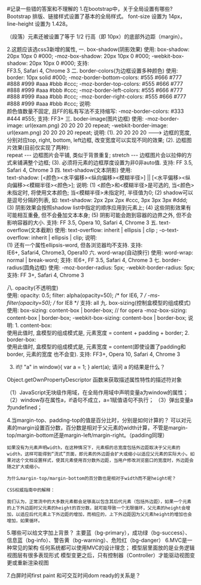 #记录一些错的答案和不理解的
1.在bootstrap中，关于全局设置有哪些?
Bootstrap 排版、链接样式设置了基本的全局样式。
 font-size 设置为 14px，line-height 设置为 1.428。
 <p> （段落）元素还被设置了等于 1/2 行高（即 10px）的底部外边距（margin）。
 
2.这题应该选css3新增的属性,
一. box-shadow(阴影效果) 
	使用: 
	box-shadow: 20px 10px 0 #000; 
	-moz-box-shadow: 20px 10px 0 #000; 
	-webkit-box-shadow: 20px 10px 0 #000; 
	支持:  
	   FF3.5, Safari 4, Chrome 3 
	二. border-colors(为边框设置多种颜色) 
	使用: 
	   border: 10px solid #000; 
	   -moz-border-bottom-colors: #555 #666 #777 #888 #999 #aaa #bbb #ccc; 
	   -moz-border-top-colors: #555 #666 #777 #888 #999 #aaa #bbb #ccc; 
	   -moz-border-left-colors: #555 #666 #777 #888 #999 #aaa #bbb #ccc; 
	   -moz-border-right-colors: #555 #666 #777 #888 #999 #aaa #bbb #ccc; 
	说明:  
	   颜色值数量不固定, 且FF的私有写法不支持缩写: -moz-border-colors: #333 #444 #555; 
	支持: 
	   FF3+ 
三. boder-image(图片边框) 
	使用: 
	    -moz-border-image: url(exam.png) 20 20 20 20 repeat; 
	   -webkit-border-image: url(exam.png) 20 20 20 20 repeat; 
	说明: 
	(1). 20 20 20 20 ---> 边框的宽度, 分别对应top, right, bottom, left边框, 改变宽度可以实现不同的效果; 
	(2). 边框图片效果(目前仅实现了两种):  
	   repeat --- 边框图片会平铺, 类似于背景重复; 
	   stretch --- 边框图片会以拉伸的方式来铺满整个边框; 
	(3). 必须将元素的边框厚度设置为非0非auto值. 
	支持: 
	    FF 3.5, Safari 4, Chrome 3 
四. text-shadow(文本阴影) 
	使用:  
	    text-shadow: [<颜色><水平偏移><纵向偏移><模糊半径>] || [<水平偏移><纵向偏移><模糊半径><颜色>]; 
	说明: 
	(1) <颜色>和<模糊半径>是可选的, 当<颜色>未指定时, 将使用文本颜色; 当<模糊半径>未指定时, 半径值为0; 
	(2) shadow可以是逗号分隔的列表, 如: 
	   text-shadow: 2px 2px 2px #ccc, 3px 3px 3px #ddd; 
	(3) 阴影效果会按照shadow list中指定的顺序应用到元素上; 
	(4) 这些阴影效果有可能相互重叠, 但不会叠加文本本身; 
	(5) 阴影可能会跑到容器的边界之外, 但不会影响容器的大小. 
	支持: 
    	FF 3.5, Opera 10, Safari 4, Chrome 3 
五. text-overflow(文本截断) 
	使用: 
	    text-overflow: inherit | ellipsis | clip ; 
	   -o-text-overflow: inherit | ellipsis | clip; 
	说明:  
	(1) 还有一个属性ellipsis-word, 但各浏览器均不支持. 
	支持:  
	   IE6+, Safari4, Chrome3, Opera10 
	六. word-wrap(自动换行) 
	使用: 
	    word-wrap: normal | break-word; 
	支持: 
	    IE6+, FF 3.5, Safari 4, Chrome 3 
	七. border-radius(圆角边框) 
	使用: 
	    -moz-border-radius: 5px; 
	-webkit-border-radius: 5px; 
	支持: 
	FF 3+, Safari 4, Chrome 3 
	

八.  opacity(不透明度)    
	使用: 
	   opacity: 0.5; 
	   filter: alpha(opacity=50); /* for IE6, 7 */ 
	   -ms-filter(opacity=50); /* for IE8 */ 
	支持: 
	   all 
	九. box-sizing(控制盒模型的组成模式) 
	使用: 
	   box-sizing: content-box | border-box; // for opera 
	   -moz-box-sizing: content-box | border-box; 
	   -webkit-box-sizing: content-box | border-box; 
	说明: 
	   1. content-box:  
	   使用此值时, 盒模型的组成模式是, 元素宽度 = content + padding + border; 
	   2. border-box:  
	   使用此值时, 盒模型的组成模式是, 元素宽度 = content(即使设置了padding和border, 元素的宽度 
	   也不会变). 
	支持: 
	   FF3+, Opera 10, Safari 4, Chrome 3
	   
3.
	if(! "a" in window){
	    var a = 1;
	}
	alert(a);
	请问 a 的结果是什么？
	
 Object.getOwnPropertyDescriptor 函数来获取描述属性特性的描述符对象
 
（1）JavaScript无块级作用域，在全局作用域中声明变量a为window的属性；
（2）window存在属性a，if语句不成立，a=1赋值语句不执行；
（3）弹出变量a为undefined；

4.当margin-top、padding-top的值是百分比时，分别是如何计算的？
	可以对元素的margin设置百分数，百分数是相对于父元素的width计算，不管是margin-top/margin-bottom还是margin-left/margin-right。（padding同理）
	
	如果没有为元素声明width，在这种情况下，元素框的总宽度包括外边距取决于父元素的width，这样可能得到“流式”页面，即元素的外边距会扩大或缩小以适应父元素的实际大小。如果对这个文档设置样式，使其元素使用百分数外边距，当用户修改浏览窗口的宽度时，外边距会随之扩大或缩小。
	
	为什么margin-top/margin-bottom的百分数也是相对于width而不是height呢？
	
	CSS权威指南中的解释：
	
	我们认为，正常流中的大多数元素都会足够高以包含其后代元素（包括外边距），如果一个元素的上下外边距时父元素的height的百分数，就可能导致一个无限循环，父元素的height会增加，以适应后代元素上下外边距的增加，而相应的，上下外边距因为父元素height的增加也会增加，如果循环。
	
5.哪些可以给文字加上背景？
主要蓝（bg-primary），成功绿（bg-success）、信息蓝（bg-info）、警告黄（bg-warning）、危险红（bg-danger）
6.MVC是一种常见的架构
任何系统都可以使用MVC的设计理念；
模型层里面放的是业务逻辑
视图层有很多表现形式
模型变更之后，只有控制器（Controller）才能驱动视图变更或重新渲染视图

7.白屏时间first paint 和可交互时间dom ready的关系是？
